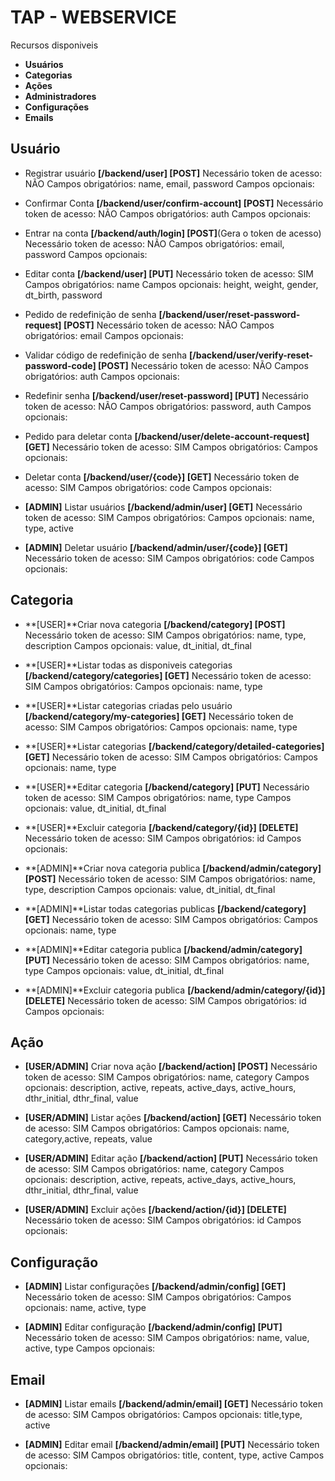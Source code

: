 # TAP - WEBSERVICE

Recursos disponiveis
* **Usuários**
* **Categorias**
* **Ações**
* **Administradores**
* **Configurações**
* **Emails**


## Usuário
- Registrar usuário 
	**[/backend/user] [POST]**
	Necessário token de acesso: NÃO
	Campos obrigatórios: name, email, password
	Campos opcionais:

- Confirmar Conta 
	**[/backend/user/confirm-account] [POST]**
	Necessário token de acesso: NÃO
	Campos obrigatórios: auth
	Campos opcionais:

- Entrar na conta 
	**[/backend/auth/login] [POST]**(Gera o token de acesso)
	Necessário token de acesso: NÃO
	Campos obrigatórios: email, password
	Campos opcionais:

- Editar conta 
	**[/backend/user] [PUT]**
	Necessário token de acesso: SIM
	Campos obrigatórios: name
	Campos opcionais: height, weight, gender, dt_birth, password

- Pedido de redefinição de senha 
	**[/backend/user/reset-password-request] [POST]**
	Necessário token de acesso: NÃO
	Campos obrigatórios: email
	Campos opcionais:

- Validar código de redefinição de senha 
	**[/backend/user/verify-reset-password-code] [POST]**
	Necessário token de acesso: NÃO
	Campos obrigatórios: auth
	Campos opcionais:

- Redefinir senha 
	**[/backend/user/reset-password] [PUT]**
	Necessário token de acesso: NÃO
	Campos obrigatórios: password, auth
	Campos opcionais:

- Pedido para deletar conta 
	**[/backend/user/delete-account-request] [GET]**
	Necessário token de acesso: SIM
	Campos obrigatórios: 
	Campos opcionais:

- Deletar conta 
	**[/backend/user/{code}] [GET]**
	Necessário token de acesso: SIM
	Campos obrigatórios: code
	Campos opcionais:

- **[ADMIN]** Listar usuários
	**[/backend/admin/user] [GET]**
	Necessário token de acesso: SIM
	Campos obrigatórios:
	Campos opcionais: name, type, active

- **[ADMIN]** Deletar usuário 
	**[/backend/admin/user/{code}] [GET]**
	Necessário token de acesso: SIM
	Campos obrigatórios: code
	Campos opcionais:

## Categoria

- **[USER]**Criar nova categoria 
	**[/backend/category] [POST]**
	Necessário token de acesso: SIM
	Campos obrigatórios: name, type, description
	Campos opcionais: value, dt_initial, dt_final

- **[USER]**Listar todas as disponiveis categorias 
	**[/backend/category/categories] [GET]**
	Necessário token de acesso: SIM
	Campos obrigatórios:
	Campos opcionais: name, type

- **[USER]**Listar categorias criadas pelo usuário
	**[/backend/category/my-categories] [GET]**
	Necessário token de acesso: SIM
	Campos obrigatórios:
	Campos opcionais: name, type

- **[USER]**Listar categorias 
	**[/backend/category/detailed-categories] [GET]**
	Necessário token de acesso: SIM
	Campos obrigatórios:
	Campos opcionais: name, type

- **[USER]**Editar categoria
	**[/backend/category] [PUT]**
	Necessário token de acesso: SIM
	Campos obrigatórios: name, type
	Campos opcionais: value, dt_initial, dt_final

- **[USER]**Excluir categoria
	**[/backend/category/{id}] [DELETE]**
	Necessário token de acesso: SIM
	Campos obrigatórios: id
	Campos opcionais:

- **[ADMIN]**Criar nova categoria publica
	**[/backend/admin/category] [POST]**
	Necessário token de acesso: SIM
	Campos obrigatórios: name, type, description
	Campos opcionais: value, dt_initial, dt_final

- **[ADMIN]**Listar todas categorias publicas
	**[/backend/category] [GET]**
	Necessário token de acesso: SIM
	Campos obrigatórios:
	Campos opcionais: name, type

- **[ADMIN]**Editar categoria publica
	**[/backend/admin/category] [PUT]**
	Necessário token de acesso: SIM
	Campos obrigatórios: name, type
	Campos opcionais: value, dt_initial, dt_final

- **[ADMIN]**Excluir categoria publica
	**[/backend/admin/category/{id}] [DELETE]**
	Necessário token de acesso: SIM
	Campos obrigatórios: id
	Campos opcionais:

## Ação

- **[USER/ADMIN]** Criar nova ação
	**[/backend/action] [POST]**
	Necessário token de acesso: SIM
	Campos obrigatórios: name, category
	Campos opcionais: description, active, repeats, active_days, active_hours, dthr_initial, dthr_final,
		value

- **[USER/ADMIN]** Listar ações
	**[/backend/action] [GET]**
	Necessário token de acesso: SIM
	Campos obrigatórios:
	Campos opcionais: name, category,active, repeats, value

- **[USER/ADMIN]** Editar ação
	**[/backend/action] [PUT]**
	Necessário token de acesso: SIM
	Campos obrigatórios: name, category
	Campos opcionais: description, active, repeats, active_days, active_hours, dthr_initial, dthr_final,
		value

- **[USER/ADMIN]** Excluir ações
	**[/backend/action/{id}] [DELETE]**
	Necessário token de acesso: SIM
	Campos obrigatórios: id
	Campos opcionais:

## Configuração

- **[ADMIN]** Listar configurações
	**[/backend/admin/config] [GET]**
	Necessário token de acesso: SIM
	Campos obrigatórios:
	Campos opcionais: name, active, type

- **[ADMIN]** Editar configuração
	**[/backend/admin/config] [PUT]**
	Necessário token de acesso: SIM
	Campos obrigatórios: name, value, active, type
	Campos opcionais: 

## Email

- **[ADMIN]** Listar emails
	**[/backend/admin/email] [GET]**
	Necessário token de acesso: SIM
	Campos obrigatórios:
	Campos opcionais: title,type, active

- **[ADMIN]** Editar email
	**[/backend/admin/email] [PUT]**
	Necessário token de acesso: SIM
	Campos obrigatórios: title, content, type, active
	Campos opcionais: 
